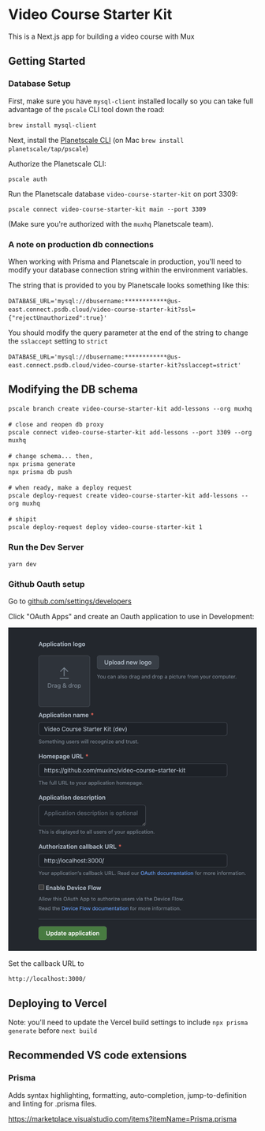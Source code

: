 # Video Course Starter Kit

This is a Next.js app for building a video course with Mux

## Getting Started

### Database Setup

First, make sure you have `mysql-client` installed locally so you can take full advantage of the `pscale` CLI tool down the road:

`brew install mysql-client`

Next, install the [Planetscale CLI](https://github.com/planetscale/cli) (on Mac `brew install planetscale/tap/pscale`)

Authorize the Planetscale CLI:

```
pscale auth
```

Run the Planetscale database `video-course-starter-kit` on port 3309:

```
pscale connect video-course-starter-kit main --port 3309
```

(Make sure you're authorized with the `muxhq` Planetscale team).

### A note on production db connections

When working with Prisma and Planetscale in production, you'll need to modify your database connection string within the environment variables.

The string that is provided to you by Planetscale looks something like this:

`DATABASE_URL='mysql://dbusername:************@us-east.connect.psdb.cloud/video-course-starter-kit?ssl={"rejectUnauthorized":true}'`

You should modify the query parameter at the end of the string to change the `sslaccept` setting to `strict`

`DATABASE_URL='mysql://dbusername:************@us-east.connect.psdb.cloud/video-course-starter-kit?sslaccept=strict'`

## Modifying the DB schema

```
pscale branch create video-course-starter-kit add-lessons --org muxhq

# close and reopen db proxy
pscale connect video-course-starter-kit add-lessons --port 3309 --org muxhq

# change schema... then,
npx prisma generate
npx prisma db push

# when ready, make a deploy request
pscale deploy-request create video-course-starter-kit add-lessons --org muxhq

# shipit
pscale deploy-request deploy video-course-starter-kit 1
```


### Run the Dev Server

```
yarn dev
```

### Github Oauth setup

Go to [github.com/settings/developers](https://github.com/settings/developers)

Click "OAuth Apps" and create an Oauth application to use in Development:

![Github Oauth Application Setup](./screenshots/github-oauth.png)

Set the callback URL to 

```
http://localhost:3000/
```

## Deploying to Vercel

Note: you'll need to update the Vercel build settings to include `npx prisma generate` before `next build`

## Recommended VS code extensions
### Prisma
Adds syntax highlighting, formatting, auto-completion, jump-to-definition and linting for .prisma files.

https://marketplace.visualstudio.com/items?itemName=Prisma.prisma